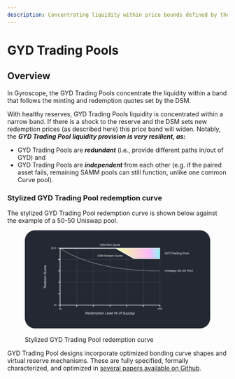 ```yaml
---
description: Concentrating liquidity within price bounds defined by the DSM
---
```


# GYD Trading Pools

## Overview

In Gyroscope, the GYD Trading Pools concentrate the liquidity within a band that follows the minting and redemption quotes set by the DSM.

With healthy reserves, GYD Trading Pools liquidity is concentrated within a narrow band. If there is a shock to the reserve and the DSM sets new redemption prices (as described here) this price band will widen. Notably, the _**GYD Trading Pool**_ _**liquidity provision is very resilient, as:**_

* GYD Trading Pools are _**redundant**_ (i.e., provide different paths in/out of GYD) and
* GYD Trading Pools are _**independent**_ from each other (e.g. if the paired asset fails, remaining SAMM pools can still function, unlike one common Curve pool).

### Stylized GYD Trading Pool redemption curve

The stylized GYD Trading Pool redemption curve is shown below against the example of a 50-50 Uniswap pool.

<figure><img src="../../../.gitbook/assets/Graph 1 v3 (1).png" alt="Stylized GYD Trading Pool redemption curve"><figcaption><p>Stylized GYD Trading Pool redemption curve</p></figcaption></figure>

GYD Trading Pool designs incorporate optimized bonding curve shapes and virtual reserve mechanisms. These are fully specified, formally characterized, and optimized in [several papers available on Github](https://github.com/gyrostable/technical-papers/tree/main/E-CLP).&#x20;
